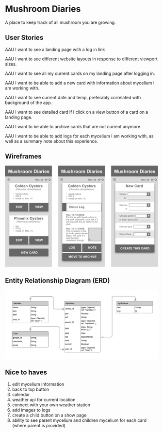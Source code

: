 # Mushroom Diaries

A place to keep track of all mushroom you are growing.

## User Stories

AAU I want to see a landing page with a log in link

AAU I want to see different website layouts in response to different viewport sizes.

AAU I want to see all my current cards  on my landing page after logging in.

AAU I want to be able to add a new card with information about mycelium I am working with.

AAU I want to see current date and temp, preferably correlated with background of the app.

AAU I want to see detailed card if I click on a view button of a card on a landing page.

AAU I want to be able to archive cards that are not current anymore.

AAU I want to be able to add logs for each mycelium I am working with, as well as a summary note about this experience.



## Wireframes
![wireframes](public/images/wireframes.png)


## Entity Relationship Diagram (ERD)
![ERD](public/images/image.png)

## Nice to haves

1. edit mycelium information
2. back to top button
3. calendar
4. weather api for current location
5. connect with your own weather station
6. add images to logs
7. create a child button on a show page
8. ability to see parent mycelium and children mycelium for each card (where parent is provided)

